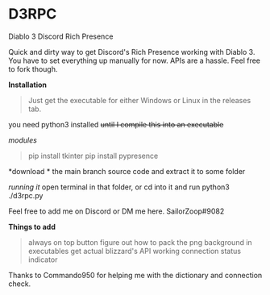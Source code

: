 # D3RPC
Diablo 3 Discord Rich Presence

Quick and dirty way to get Discord's Rich Presence working with Diablo 3. You have to set everything up manually for now.
APIs are a hassle. Feel free to fork though.

**Installation**

>Just get the executable for either Windows or Linux in the releases tab.

you need python3 installed ~~until I compile this into an executable~~

*modules*
>pip install tkinter
>pip install pypresence

*download *
the main branch source code and extract it to some folder

*running it*
open terminal in that folder, or cd into it and run python3 ./d3rpc.py

Feel free to add me on Discord or DM me here.
SailorZoop#9082

**Things to add**
>always on top button
>figure out how to pack the png background in executables
>get actual blizzard's API working
>connection status indicator


Thanks to Commando950 for helping me with the dictionary and connection check.
